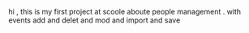 hi , this is my first project at scoole aboute people management .
with events add and delet and mod and import and save 

